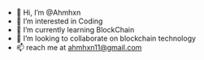 - 👋 Hi, I’m @Ahmhxn
- 👀 I’m interested in Coding
- 🌱 I’m currently learning BlockChain
- 💞️ I’m looking to collaborate on blockchain technology
- 📫 reach me at ahmhxn11@gmail.com

<!---
Ahmhxn/Ahmhxn is a ✨ special ✨ repository because its `README.md` (this file) appears on your GitHub profile.
You can click the Preview link to take a look at your changes.
--->

